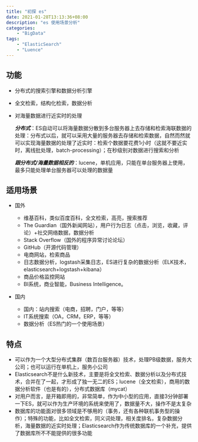 ```yaml
---
title: "初探 es"
date: 2021-01-28T13:13:36+08:00
description: "es 使用场景分析"
categories:
    - "BigData"
tags:
    - "ElasticSearch"
    - "Luence"
---
```


## 功能

 * 分布式的搜索引擎和数据分析引擎
 * 全文检索，结构化检索，数据分析
 * 对海量数据进行近实时的处理

    ***分布式***：ES自动可以将海量数据分散到多台服务器上去存储和检索海联数据的处理：分布式以后，就可以采用大量的服务器去存储和检索数据，自然而然就可以实现海量数据的处理了近实时：检索个数据要花费1小时（这就不要近实时，离线批处理，batch-processing）；在秒级别对数据进行搜索和分析

 
    ***跟分布式/海量数据相反的***：lucene，单机应用，只能在单台服务器上使用，最多只能处理单台服务器可以处理的数据量

## 适用场景

 - 国外

    * 维基百科，类似百度百科，全文检索，高亮，搜索推荐
    * The Guardian（国外新闻网站），用户行为日志（点击，浏览，收藏，评论）+社交网络数据，数据分析
    * Stack Overflow（国外的程序异常讨论论坛）
    * GitHub（开源代码管理）
    * 电商网站，检索商品
    * 日志数据分析，logstash采集日志，ES进行复杂的数据分析（ELK技术，elasticsearch+logstash+kibana）
    * 商品价格监控网站
    * BI系统，商业智能，Business Intelligence。

 - 国内

    * 国内：站内搜索（电商，招聘，门户，等等）
    * IT系统搜索（OA，CRM，ERP，等等）
    * 数据分析（ES热门的一个使用场景）

## 特点

 * 可以作为一个大型分布式集群（数百台服务器）技术，处理PB级数据，服务大公司；也可以运行在单机上，服务小公司
 * Elasticsearch不是什么新技术，主要是将全文检索、数据分析以及分布式技术，合并在了一起，才形成了独一无二的ES；lucene（全文检索），商用的数据分析软件（也是有的），分布式数据库（mycat）
 * 对用户而言，是开箱即用的，非常简单，作为中小型的应用，直接3分钟部署一下ES，就可以作为生产环境的系统来使用了，数据量不大，操作不是太复杂
 * 数据库的功能面对很多领域是不够用的（事务，还有各种联机事务型的操作）；特殊的功能，比如全文检索，同义词处理，相关度排名，复杂数据分析，海量数据的近实时处理；Elasticsearch作为传统数据库的一个补充，提供了数据库所不不能提供的很多功能